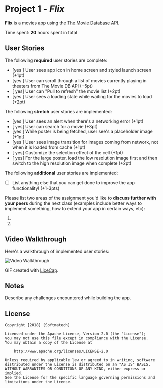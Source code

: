 # Project 1 - *Flix*

**Flix** is a movies app using the [The Movie Database API](http://docs.themoviedb.apiary.io/#).

Time spent: **20** hours spent in total

## User Stories

The following **required** user stories are complete:

- [yes ] User sees app icon in home screen and styled launch screen (+1pt)
- [yes ] User can scroll through a list of movies currently playing in theaters from The Movie DB API (+5pt)
- [ yes] User can "Pull to refresh" the movie list (+2pt)
- [yes ] User sees a loading state while waiting for the movies to load (+2pt)

The following **stretch** user stories are implemented:

- [yes ] User sees an alert when there's a networking error (+1pt)
- [ yes] User can search for a movie (+3pt)
- [yes ] While poster is being fetched, user see's a placeholder image (+1pt)
- [yes ] User sees image transition for images coming from network, not when it is loaded from cache (+1pt)
- [ yes] Customize the selection effect of the cell (+1pt)
- [ yes] For the large poster, load the low resolution image first and then switch to the high resolution image when complete (+2pt)

The following **additional** user stories are implemented:

- [ ] List anything else that you can get done to improve the app functionality! (+1-3pts)

Please list two areas of the assignment you'd like to **discuss further with your peers** during the next class (examples include better ways to implement something, how to extend your app in certain ways, etc):

1.
2.

## Video Walkthrough

Here's a walkthrough of implemented user stories:

<img src='https://i.imgur.com/DDrg6tB.gif' title='Video Walkthrough' width='' alt='Video Walkthrough' />

GIF created with [LiceCap](http://www.cockos.com/licecap/).

## Notes

Describe any challenges encountered while building the app.

## License

    Copyright [2018] [Softmatech]

    Licensed under the Apache License, Version 2.0 (the "License");
    you may not use this file except in compliance with the License.
    You may obtain a copy of the License at

        http://www.apache.org/licenses/LICENSE-2.0

    Unless required by applicable law or agreed to in writing, software
    distributed under the License is distributed on an "AS IS" BASIS,
    WITHOUT WARRANTIES OR CONDITIONS OF ANY KIND, either express or implied.
    See the License for the specific language governing permissions and
    limitations under the License.
